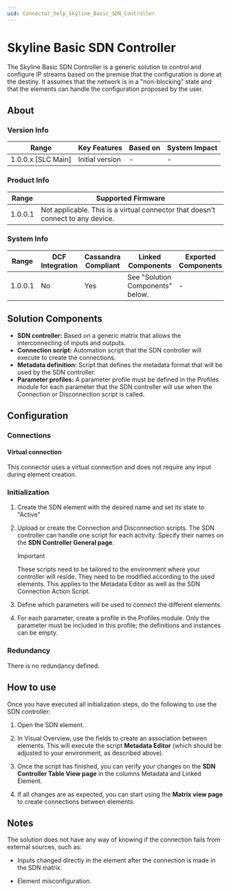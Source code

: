 ```yaml
---
uid: Connector_help_Skyline_Basic_SDN_Controller
---
```


# Skyline Basic SDN Controller

The Skyline Basic SDN Controller is a generic solution to control and configure IP streams based on the premise that the configuration is done at the destiny. It assumes that the network is in a "non-blocking" state and that the elements can handle the configuration proposed by the user.

## About

### Version Info

| Range                | Key Features     | Based on     | System Impact     |
|----------------------|------------------|--------------|-------------------|
| 1.0.0.x \[SLC Main\] | Initial version  | \-           | \-                |

### Product Info

| **Range** | **Supported Firmware**                                                       |
|-----------|------------------------------------------------------------------------------|
| 1.0.0.1   | Not applicable. This is a virtual connector that doesn't connect to any device. |

### System Info

| **Range** | **DCF Integration** | **Cassandra Compliant** | **Linked Components**            | **Exported Components** |
|-----------|---------------------|-------------------------|----------------------------------|-------------------------|
| 1.0.0.1   | No                  | Yes                     | See "Solution Components" below. | \-                      |

## Solution Components

- **SDN controller:** Based on a generic matrix that allows the interconnecting of inputs and outputs.
- **Connection script:** Automation script that the SDN controller will execute to create the connections.
- **Metadata definition:** Script that defines the metadata format that will be used by the SDN controller.
- **Parameter profiles:** A parameter profile must be defined in the Profiles module for each parameter that the SDN controller will use when the Connection or Disconnection script is called.

## Configuration

### Connections

#### Virtual connection

This connector uses a virtual connection and does not require any input during element creation.

### Initialization

1. Create the SDN element with the desired name and set its state to "Active"

1. Upload or create the Connection and Disconnection scripts. The SDN controller can handle one script for each activity. Specify their names on the **SDN Controller General page**.

   > [!IMPORTANT]
   > These scripts need to be tailored to the environment where your controller will reside. They need to be modified according to the used elements. This applies to the Metadata Editor as well as the SDN Connection Action Script.

1. Define which parameters will be used to connect the different elements.

1. For each parameter, create a profile in the Profiles module. Only the parameter must be included in this profile; the definitions and instances can be empty.

### Redundancy

There is no redundancy defined.

## How to use

Once you have executed all initialization steps, do the following to use the SDN controller:

1. Open the SDN element.

1. In Visual Overview, use the fields to create an association between elements. This will execute the script **Metadata Editor** (which should be adjusted to your environment, as described above).

1. Once the script has finished, you can verify your changes on the **SDN Controller Table View page** in the columns Metadata and Linked Element.

1. If all changes are as expected, you can start using the **Matrix view page** to create connections between elements.

## Notes

The solution does not have any way of knowing if the connection fails from external sources, such as:

- Inputs changed directly in the element after the connection is made in the SDN matrix.

- Element misconfiguration.
